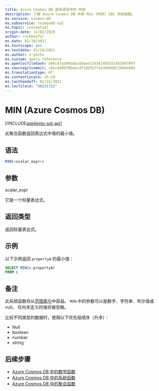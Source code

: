 ```yaml
---
title: Azure Cosmos DB 查询语言中的 MIN
description: 了解 Azure Cosmos DB 中的 Min (MIN) SQL 系统函数。
ms.service: cosmos-db
ms.subservice: cosmosdb-sql
ms.topic: conceptual
origin.date: 12/02/2020
author: rockboyfor
ms.date: 01/18/2021
ms.testscope: yes
ms.testdate: 01/18/2021
ms.author: v-yeche
ms.custom: query-reference
ms.openlocfilehash: e90c47a309daba10aae13d1414592515b3807897
ms.sourcegitcommit: c8ec440978b4acdf1dd5b7fda30866872069e005
ms.translationtype: HT
ms.contentlocale: zh-CN
ms.lasthandoff: 01/15/2021
ms.locfileid: "98231152"
---
```

<!--Verified successfully-->
# <a name="min-azure-cosmos-db"></a>MIN (Azure Cosmos DB)
[!INCLUDE[appliesto-sql-api](includes/appliesto-sql-api.md)]

此聚合函数返回表达式中值的最小值。

## <a name="syntax"></a>语法

```sql
MIN(<scalar_expr>)  
```  

## <a name="arguments"></a>参数

scalar_expr  

它是一个标量表达式。 

## <a name="return-types"></a>返回类型

返回标量表达式。  

## <a name="examples"></a>示例

以下示例返回 `propertyA` 的最小值：

```sql
SELECT MIN(c.propertyA)
FROM c
```  

## <a name="remarks"></a>备注

此系统函数将从[范围索引](index-policy.md#includeexclude-strategy)中获益。 `MIN` 中的参数可以是数字、字符串、布尔值或 null。 任何未定义的值将被忽略。

比较不同类型的数据时，使用以下优先级顺序（升序）：

- Null
- boolean
- number
- string

## <a name="next-steps"></a>后续步骤

- [Azure Cosmos DB 中的数学函数](sql-query-mathematical-functions.md)
- [Azure Cosmos DB 中的系统函数](sql-query-system-functions.md)
- [Azure Cosmos DB 中的聚合函数](sql-query-aggregate-functions.md)

<!-- Update_Description: new article about sql query aggregate min -->
<!--NEW.date: 01/18/2021-->